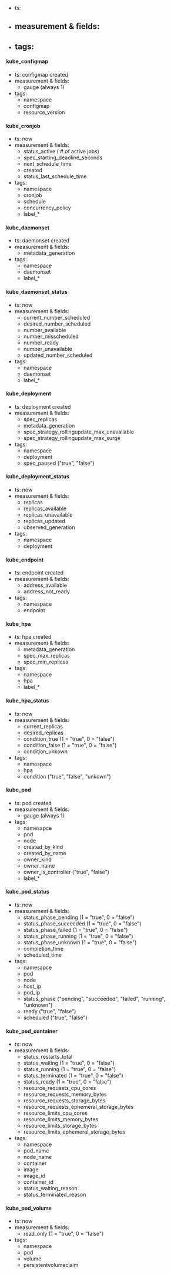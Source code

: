 
- ts: 
- measurement & fields:
  - 
- tags:
  - 

#### kube_configmap
- ts: configmap created
- measurement & fields:
  - gauge (always 1)
- tags:
  - namespace
  - configmap
  - resource_version

#### kube_cronjob
- ts: now
- measurement & fields:
  - status_active ( # of active jobs)
  - spec_starting_deadline_seconds
  - next_schedule_time
  - created
  - status_last_schedule_time
- tags:
  - namespace
  - cronjob
  - schedule
  - concurrency_policy
  - label_* 

#### kube_daemonset
- ts: daemonset created
- measurement & fields:
  - metadata_generation
- tags:
  - namespace
  - daemonset
  - label_*

#### kube_daemonset_status
- ts: now
- measurement & fields:
  - current_number_scheduled
  - desired_number_scheduled
  - number_available
  - number_misscheduled
  - number_ready
  - number_unavailable
  - updated_number_scheduled
- tags:
  - namespace
  - daemonset
  - label_*

#### kube_deployment
- ts: deployment created
- measurement & fields:
  - spec_replicas
  - metadata_generation
  - spec_strategy_rollingupdate_max_unavailable
  - spec_strategy_rollingupdate_max_surge
- tags:
  - namespace
  - deployment
  - spec_paused ("true", "false")

#### kube_deployment_status
- ts: now
- measurement & fields:
  - replicas
  - replicas_available
  - replicas_unavailable
  - replicas_updated
  - observed_generation
- tags:
  - namespace
  - deployment

#### kube_endpoint
- ts: endpoint created
- measurement & fields:
  - address_available
  - address_not_ready
- tags:
  - namespace
  - endpoint

#### kube_hpa
- ts: hpa created
- measurement & fields:
  - metadata_generation
  - spec_max_replicas
  - spec_min_replicas
- tags:
  - namespace
  - hpa
  - label_*

#### kube_hpa_status
- ts: now
- measurement & fields:
  - current_replicas
  - desired_replicas
  - condition_true (1 = "true", 0 = "false")
  - condition_false (1 = "true", 0 = "false")
  - condition_unkown
- tags:
  - namespace
  - hpa
  - condition ("true", "false", "unkown")
  


#### kube_pod

- ts: pod created
- measurement & fields:
  - gauge (always 1)
- tags:
  - namesapce
  - pod
  - node
  - created_by_kind
  - created_by_name
  - owner_kind
  - owner_name
  - owner_is_controller ("true", "false")
  - label_*

#### kube_pod_status

- ts: now
- measurement & fields:
  - status_phase_pending (1 = "true", 0 = "false")
  - status_phase_succeeded (1 = "true", 0 = "false")
  - status_phase_failed (1 = "true", 0 = "false")
  - status_phase_running (1 = "true", 0 = "false")
  - status_phase_unknown (1 = "true", 0 = "false")
  - completion_time
  - scheduled_time
- tags:
  - namesapce
  - pod
  - node
  - host_ip
  - pod_ip
  - status_phase ("pending", "succeeded", "failed", "running", "unknown")
  - ready ("true", "false")
  - scheduled ("true", "false")

#### kube_pod_container

- ts: now
- measurement & fields:
  - status_restarts_total
  - status_waiting (1 = "true", 0 = "false")
  - status_running (1 = "true", 0 = "false")
  - status_terminated (1 = "true", 0 = "false")
  - status_ready (1 = "true", 0 = "false")
  - resource_requests_cpu_cores
  - resource_requests_memory_bytes
  - resource_requests_storage_bytes
  - resource_requests_ephemeral_storage_bytes
  - resource_limits_cpu_cores
  - resource_limits_memory_bytes
  - resource_limits_storage_bytes
  - resource_limits_ephemeral_storage_bytes
- tags:
  - namespace
  - pod_name
  - node_name
  - container
  - image
  - image_id
  - container_id
  - status_waiting_reason
  - status_terminated_reason


#### kube_pod_volume
- ts: now
- measurement & fields:
  - read_only (1 = "true", 0 = "false")
- tags:
  - namespace
  - pod
  - volume
  - persistentvolumeclaim

